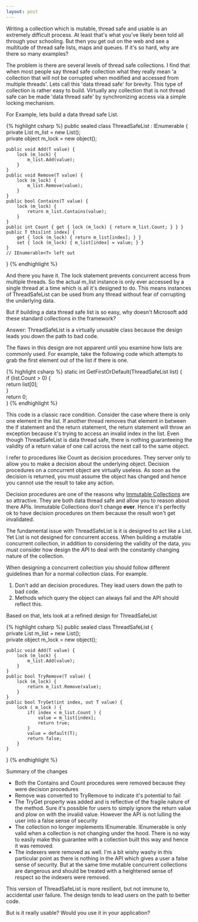 ```yaml
---
layout: post
---
```

Writing a collection which is mutable, thread safe and usable is an extremely difficult process.  At least that's what you've likely been told all through your schooling.  But then you get out on the web and see a multitude of thread safe lists, maps and queues.  If it's so hard, why are there so many examples?

The problem is there are several levels of thread safe collections.  I find that when most people say thread safe collection what they really mean 'a collection that will not be corrupted when modified and accessed from multiple threads'.   Lets call this 'data thread safe' for brevity.  This type of collection is rather easy to build.  Virtually any collection that is not thread safe can be made 'data thread safe' by synchronizing access via a simple locking mechanism.

For Example, lets build a data thread safe List<T>.

{% highlight csharp %}
public sealed class ThreadSafeList<T> : IEnumerable<T> {  
    private List<T> m_list = new List<T>();  
    private object m_lock = new object();  
  
    public void Add(T value) {  
        lock (m_lock) {  
            m_list.Add(value);  
        }  
    }  
    public void Remove(T value) {  
        lock (m_lock) {  
            m_list.Remove(value);  
        }  
    }  
    public bool Contains(T value) {  
        lock (m_lock) {  
            return m_list.Contains(value);  
        }  
    }  
    public int Count { get { lock (m_lock) { return m_list.Count; } } }  
    public T this[int index] {  
        get { lock (m_lock) { return m_list[index]; } }  
        set { lock (m_lock) { m_list[index] = value; } }  
    }  
    // IEnumerable<T> left out  
}
{% endhighlight %}

And there you have it.  The lock statement prevents concurrent access from multiple threads.  So the actual m_list instance is only ever accessed by a single thread at a time which is all it's designed to do.  This means instances of ThreadSafeList<T> can be used from any thread without fear of corrupting the underlying data.

But if building a data thread safe list is so easy, why doesn't Microsoft add these standard collections in the framework?

Answer: ThreadSafeList<T> is a virtually unusable class because the design leads you down the path to bad code.

The flaws in this design are not apparent until you examine how lists are commonly used.  For example,  take the following code which attempts to grab the first element out of the list if there is one.

    
{% highlight csharp %}
static int GetFirstOrDefault(ThreadSafeList<int> list) {  
    if (list.Count > 0) {  
        return list[0];  
    }  
    return 0;  
}
{% endhighlight %}

This code is a classic race condition.  Consider the case where there is only one element in the list.  If another thread removes that element in between the if statement and the return statement, the return statement will throw an exception because it's trying to access an invalid index in the list.  Even though ThreadSafeList<T> is data thread safe, there is nothing guaranteeing the validity of a return value of one call across the next call to the same object.  

I refer to procedures like Count as decision procedures.  They server only to allow you to make a decision about the underlying object.  Decision procedures on a concurrent object are virtually useless.  As soon as the decision is returned, you must assume the object has changed and hence you cannot use the result to take any action.

Decision procedures are one of the reasons why [Immutable Collections](http://code.msdn.microsoft.com/BclExtras) are so attractive.  They are both data thread safe and allow you to reason about there APIs.  Immutable Collections don't change **ever**.  Hence it's perfectly ok to have decision procedures on them because the result won't get invalidated.

The fundamental issue with ThreadSafeList<T> is it is designed to act like a List<T>.  Yet List<T> is not designed for concurrent access.   When building a mutable concurrent collection, in addition to considering the validity of the data, you must consider how design the API to deal with the constantly changing nature of the collection.

When designing a concurrent collection you should follow different guidelines than for a normal collection class.  For example.

  1. Don't add an decision procedures.  They lead users down the path to bad code. 
  2. Methods which query the object can always fail and the API should reflect this. 

Based on that, lets look at a refined design for ThreadSafeList<T>

{% highlight csharp %}
public sealed class ThreadSafeList<T> {  
    private List<T> m_list = new List<T>();  
    private object m_lock = new object();  
  
    public void Add(T value) {  
        lock (m_lock) {  
            m_list.Add(value);  
        }  
    }  
    public bool TryRemove(T value) {  
        lock (m_lock) {  
            return m_list.Remove(value);  
        }  
    }  
    public bool TryGet(int index, out T value) {  
        lock ( m_lock ) {  
            if( index < m_list.Count ) {  
                value = m_list[index];  
                return true;  
            }  
            value = default(T);  
            return false;  
        }  
    }  
}
{% endhighlight %}

Summary of the changes

  * Both the Contains and Count procedures were removed because they were decision procedures 
  * Remove was converted to TryRemove to indicate it's potential to fail 
  * The TryGet property was added and is reflective of the fragile nature of the method.  Sure it's possible for users to simply ignore the return value and plow on with the invalid value.  However the API is not lulling the user into a false sense of security 
  * The collection no longer implements IEnumerable<T>.  IEnumerable<T> is only valid when a collection is not changing under the hood.  There is no way to easily make this guarantee with a collection built this way and hence it was removed. 
  * The indexers were removed as well.  I'm a bit wishy washy in this particular point as there is nothing in the API which gives a user a false sense of security.  But at the same time mutable concurrent collections are dangerous and should be treated with a heightened sense of respect so the indexers were removed. 

This version of ThreadSafeList is more resilient, but not immune to, accidental user failure.  The design tends to lead users on the path to better code.

But is it really usable?  Would you use it in your application?

